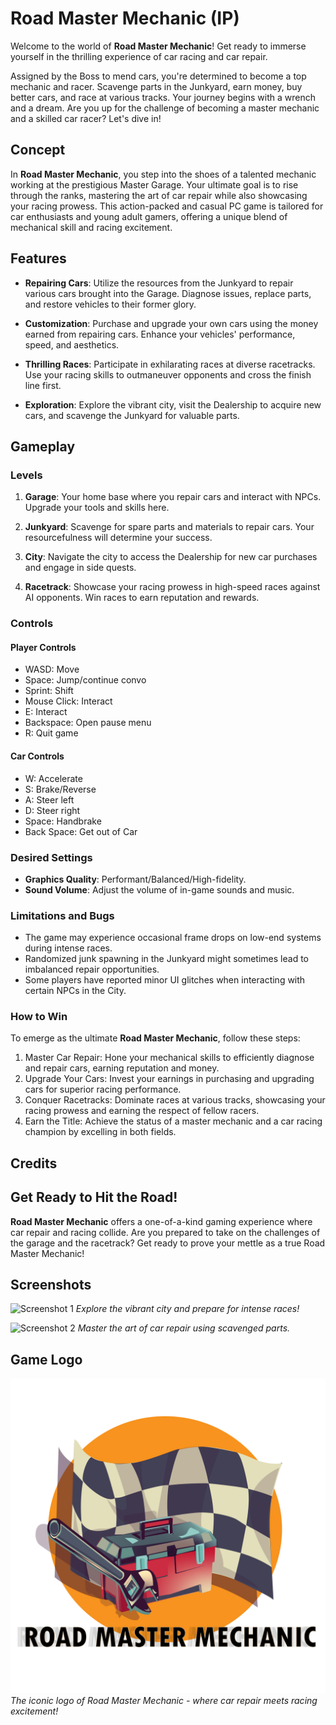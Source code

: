 
# Road Master Mechanic (IP)

Welcome to the world of **Road Master Mechanic**! Get ready to immerse yourself in the thrilling experience of car racing and car repair. 

Assigned by the Boss to mend cars, you're determined to become a top mechanic and racer. Scavenge parts in the Junkyard, earn money, buy better cars, and race at various tracks. Your journey begins with a wrench and a dream. Are you up for the challenge of becoming a master mechanic and a skilled car racer? Let's dive in!

## Concept

In **Road Master Mechanic**, you step into the shoes of a talented mechanic working at the prestigious Master Garage. Your ultimate goal is to rise through the ranks, mastering the art of car repair while also showcasing your racing prowess. This action-packed and casual PC game is tailored for car enthusiasts and young adult gamers, offering a unique blend of mechanical skill and racing excitement.

## Features

- **Repairing Cars**: Utilize the resources from the Junkyard to repair various cars brought into the Garage. Diagnose issues, replace parts, and restore vehicles to their former glory.

- **Customization**: Purchase and upgrade your own cars using the money earned from repairing cars. Enhance your vehicles' performance, speed, and aesthetics.

- **Thrilling Races**: Participate in exhilarating races at diverse racetracks. Use your racing skills to outmaneuver opponents and cross the finish line first.

- **Exploration**: Explore the vibrant city, visit the Dealership to acquire new cars, and scavenge the Junkyard for valuable parts.

## Gameplay

### Levels

1. **Garage**: Your home base where you repair cars and interact with NPCs. Upgrade your tools and skills here.

2. **Junkyard**: Scavenge for spare parts and materials to repair cars. Your resourcefulness will determine your success.

3. **City**: Navigate the city to access the Dealership for new car purchases and engage in side quests.

4. **Racetrack**: Showcase your racing prowess in high-speed races against AI opponents. Win races to earn reputation and rewards.

### Controls

#### Player Controls
- WASD: Move
- Space: Jump/continue convo
- Sprint: Shift
- Mouse Click: Interact
- E: Interact
- Backspace: Open pause menu
- R: Quit game

#### Car Controls
- W: Accelerate
- S: Brake/Reverse
- A: Steer left
- D: Steer right
- Space: Handbrake
- Back Space: Get out of Car

### Desired Settings

- **Graphics Quality**: Performant/Balanced/High-fidelity.
- **Sound Volume**: Adjust the volume of in-game sounds and music.

### Limitations and Bugs

- The game may experience occasional frame drops on low-end systems during intense races.
- Randomized junk spawning in the Junkyard might sometimes lead to imbalanced repair opportunities.
- Some players have reported minor UI glitches when interacting with certain NPCs in the City.

### How to Win

To emerge as the ultimate **Road Master Mechanic**, follow these steps:

1. Master Car Repair: Hone your mechanical skills to efficiently diagnose and repair cars, earning reputation and money.
2. Upgrade Your Cars: Invest your earnings in purchasing and upgrading cars for superior racing performance.
3. Conquer Racetracks: Dominate races at various tracks, showcasing your racing prowess and earning the respect of fellow racers.
4. Earn the Title: Achieve the status of a master mechanic and a car racing champion by excelling in both fields.

## Credits

## Get Ready to Hit the Road!

**Road Master Mechanic** offers a one-of-a-kind gaming experience where car repair and racing collide. Are you prepared to take on the challenges of the garage and the racetrack? Get ready to prove your mettle as a true Road Master Mechanic!

## Screenshots

![Screenshot 1](images/screenshot1.jpg)
*Explore the vibrant city and prepare for intense races!*

![Screenshot 2](images/screenshot2.jpg)
*Master the art of car repair using scavenged parts.*

## Game Logo

![Road Master Mechanic Logo](images/logo.png)
*The iconic logo of Road Master Mechanic - where car repair meets racing excitement!*
